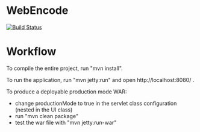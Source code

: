 WebEncode
==============
[![Build Status](https://travis-ci.org/RennerDev/WebEncode.svg?branch=master)](https://travis-ci.org/RennerDev/WebEncode)

Workflow
========

To compile the entire project, run "mvn install".

To run the application, run "mvn jetty:run" and open http://localhost:8080/ .

To produce a deployable production mode WAR:
- change productionMode to true in the servlet class configuration (nested in the UI class)
- run "mvn clean package"
- test the war file with "mvn jetty:run-war"

